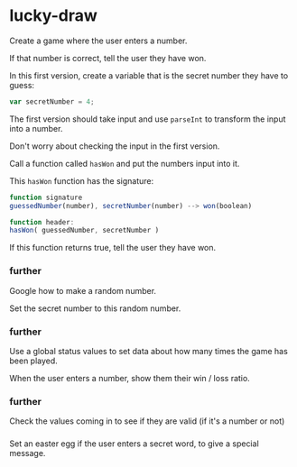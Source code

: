 # lucky-draw

Create a game where the user enters a number.

If that number is correct, tell the user they have won.

In this first version, create a variable that is the secret number they have to guess:
```js
var secretNumber = 4;
```

The first version should take input and use `parseInt` to transform the input into a number.

Don't worry about checking the input in the first version.

Call a function called `hasWon` and put the numbers input into it.

This `hasWon` function has the signature:
```js
function signature
guessedNumber(number), secretNumber(number) --> won(boolean)

function header:
hasWon( guessedNumber, secretNumber )
```

If this function returns true, tell the user they have won.

### further
Google how to make a random number.

Set the secret number to this random number.

### further
Use a global status values to set data about how many times the game has been played.

When the user enters a number, show them their win / loss ratio.

### further
Check the values coming in to see if they are valid (if it's a number or not)

###
Set an easter egg if the user enters a secret word, to give a special message.

